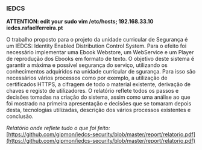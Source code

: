### IEDCS

**ATTENTION: edit your sudo vim /etc/hosts; 192.168.33.10   iedcs.rafaelferreira.pt**


O trabalho proposto para o projeto da unidade curricular de Segurança é um IEDCS: Identity Enabled Distribution Control System. Para o efeito foi necessário implementar uma Ebook Webstore, um WebService e um Player de reprodução dos Ebooks em formato de texto.
O objetivo deste sistema é garantir a máxima e possível segurança do serviço, utilizando os conhecimentos adquiridos na unidade curricular de sgurança. Para isso são necessários vários processos como por exemplo, a utilização de certificados HTTPS, a cifragem de todo o material existente, derivação de chaves e registo de utilizadores.
O relatório reflete todos os passos e decisões tomadas na criação do sistema, assim como uma análise ao que foi mostrado na primeira apresentação e decisões que se tomaram depois desta, tecnologias utilizadas, descrição dos vários processos existentes e conclusão.

*Relatório onde reflete tudo o que foi feito:*
[https://github.com/gipmon/iedcs-security/blob/master/report/relatorio.pdf](https://github.com/gipmon/iedcs-security/blob/master/report/relatorio.pdf)
